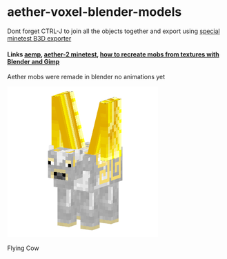 # aether-voxel-blender-models
Dont forget CTRL-J to join all the objects together and export using [special minetest B3D exporter](https://github.com/minetest/B3Dexport)

#### Links [aemp](https://github.com/22i/aemp), [aether-2 minetest](https://github.com/TechRunner2/aether-2_minetest), [how to recreate mobs from textures with Blender and Gimp](http://imgur.com/a/Iqg88)

Aether mobs were remade in blender no animations yet

<img src="https://github.com/22i/aether-voxel-blender-models/blob/master/flyingcow/flyingcowportret.png">

Flying Cow
